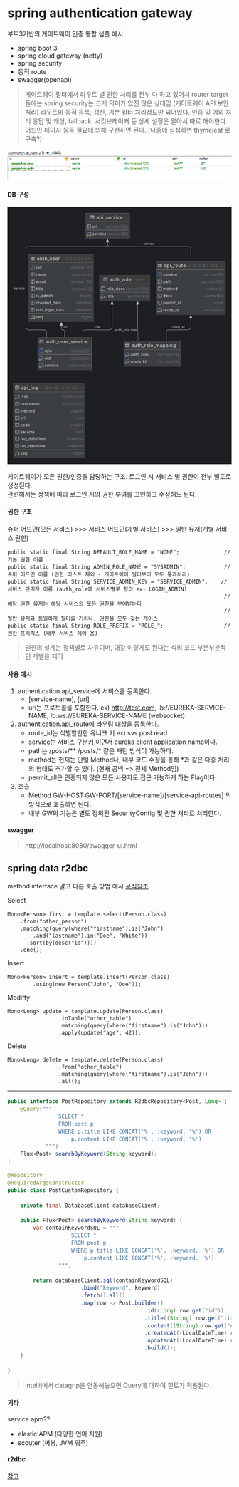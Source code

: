 # spring authentication gateway

부트3기반의 게이트웨이 인증 통합 샘플 예시

- spring boot 3
- spring cloud gateway (netty)
- spring security
- 동적 route
- swagger(openapi)

> 게이트웨이 필터에서 라우트 별 권한 처리를 전부 다 하고 있어서 router target들에는 spring security는 크게 의미가 있진 않은 상태임 (게이트웨이 API 보안 처리)
> 라우트의 동적 등록, 갱신, 기본 필터 처리정도만 되어있다. 인증 및 예외 처리 응답 및 캐싱, fallback, 서킷브레이커 등 상세 설정은 알아서 따로 해야한다.
> 어드민 페이지 등등 필요에 의해 구현하면 된다. (나중에 심심하면 thymeleaf 로 구축?)

![img.png](img.png)

#### DB 구성

![img2.png](img2.png)

게이트웨이가 모든 권한/인증을 담당하는 구조. 로그인 시 서비스 별 권한이 전부 별도로 생성된다.   
관련해서는 정책에 따라 로그인 시의 권한 부여를 고민하고 수정해도 된다.   


#### 권한 구조

슈퍼 어드민(모든 서비스) >>> 서비스 어드민(개별 서비스) >>> 일반 유저(개별 서비스 권한)

```
public static final String DEFAULT_ROLE_NAME = "NONE";              // 기본 권한 이름
public static final String ADMIN_ROLE_NAME = "SYSADMIN";            // 슈퍼 어드민 이름 (권한 리스트 제외 - 게이트웨이 필터부터 모두 통과처리)
public static final String SERVICE_ADMIN_KEY = "SERVICE_ADMIN";    // 서비스 관리자 이름 (auth_role에 서비스별로 정의 ex- LOGIN_ADMIN)
                                                                    // 해당 권한 유저는 해당 서비스의 모든 권한을 부여받는다
                                                                    // 일반 유저와 동일하게 필터를 거치나, 권한을 모두 갖는 케이스
public static final String ROLE_PREFIX = "ROLE_";                   // 권한 프리픽스 (내부 서비스 제어 용)
```
> 권한의 설계는 정책별로 자유이며, 대강 이렇게도 된다는 식의 코드 부분부분적인 레벨을 제어

#### 사용 예시

1. authentication.api_service에 서비스를 등록한다.
   - [service-name], [uri]
   - uri는 프로토콜을 포함한다. ex) http://test.com, lb://EUREKA-SERVICE-NAME, lb:ws://EUREKA-SERVICE-NAME (websocket)
2. authentication.api_route에 라우팅 대상을 등록한다.
   - route_id는 식별할만한 유니크 키 ex) svs.post.read
   - service는 서비스 구분키 이면서 eureka client application name이다.
   - path는 /posts/** /posts/* 같은 패턴 방식이 가능하다.
   - method는 현재는 단일 Method나, 내부 코드 수정을 통해 *과 같은 다중 처리의 형태도 추가할 수 있다. (현재 공백 => 전체 Method임)
   - permit_all은 인증되지 않은 모든 사용자도 접근 가능하게 하는 Flag이다.
3. 호출
   - Method GW-HOST:GW-PORT/[service-name]/[service-api-routes] 의 방식으로 호출하면 된다.
   - 내부 GW의 기능은 별도 정의된 SecurityConfig 및 권한 처리로 처리한다.

#### swagger 

> http://localhost:8080/swagger-ui.html


## spring data r2dbc

method interface 말고 다른 호출 방법 예시
[공식참조][ref]

Select
```
Mono<Person> first = template.select(Person.class)	
	.from("other_person")
	.matching(query(where("firstname").is("John")			
		.and("lastname").in("Doe", "White"))
	  .sort(by(desc("id"))))													
	.one();		
```

Insert
```
Mono<Person> insert = template.insert(Person.class)	
		.using(new Person("John", "Doe"));
```

Modifty
```
Mono<Long> update = template.update(Person.class)	
				.inTable("other_table")														
				.matching(query(where("firstname").is("John")))		
				.apply(update("age", 42));		
```

Delete
```
Mono<Long> delete = template.delete(Person.class)	
				.from("other_table")															
				.matching(query(where("firstname").is("John")))		
				.all();		
```

---

```java
public interface PostRepository extends R2dbcRepository<Post, Long> {
    @Query("""
                SELECT *
                FROM post p
                WHERE p.title LIKE CONCAT('%', :keyword, '%') OR
                    p.content LIKE CONCAT('%', :keyword, '%')
            """)
    Flux<Post> searchByKeyword(String keyword);
}
```

```java
@Repository
@RequiredArgsConstructor
public class PostCustomRepository {

    private final DatabaseClient databaseClient;

    public Flux<Post> searchByKeyword(String keyword) {
        var containKeywordSQL = """
                    SELECT *
                    FROM post p
                    WHERE p.title LIKE CONCAT('%', :keyword, '%') OR
                        p.content LIKE CONCAT('%', :keyword, '%')
                """;

        return databaseClient.sql(containKeywordSQL)
                       .bind("keyword", keyword)
                       .fetch().all()
                       .map(row -> Post.builder()
                                           .id((Long) row.get("id"))
                                           .title((String) row.get("title"))
                                           .content((String) row.get("content"))
                                           .createdAt((LocalDateTime) row.get("created_at"))
                                           .updatedAt((LocalDateTime) row.get("updated_at"))
                                           .build());
    }

}
```
> intellij에서 datagrip을 연동해놓으면 Query에 대하여 힌트가 적용된다.

#### 기타
service apm??

- elastic APM (다양한 언어 지원)
- scouter (써봄, JVM 위주)

#### r2dbc

[참고][ref2]

[ref]: https://docs.spring.io/spring-data/relational/reference/r2dbc/entity-persistence.html
[ref2]: https://docs.spring.io/spring-framework/reference/data-access/r2dbc.html

